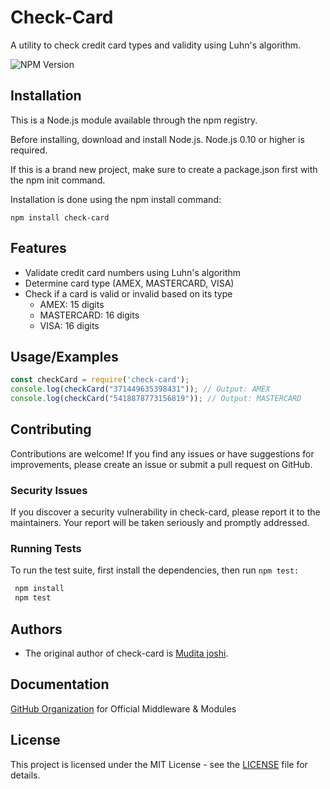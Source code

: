 ﻿
# Check-Card

A utility to check credit card types and validity using Luhn's algorithm.

![NPM Version](https://img.shields.io/npm/v/check-card.svg)
## Installation

This is a Node.js module available through the npm registry.

Before installing, download and install Node.js. Node.js 0.10 or higher is required.

If this is a brand new project, make sure to create a package.json first with the npm init command.

Installation is done using the npm install command:

`npm install check-card`
    
## Features

- Validate credit card numbers using Luhn's algorithm
- Determine card type (AMEX, MASTERCARD, VISA)
- Check if a card is valid or invalid based on its type
  - AMEX: 15 digits
  - MASTERCARD: 16 digits
  - VISA: 16 digits


## Usage/Examples

```javascript
const checkCard = require('check-card');
console.log(checkCard("371449635398431")); // Output: AMEX
console.log(checkCard("5418878773156819")); // Output: MASTERCARD

```


## Contributing

Contributions are welcome! If you find any issues or have suggestions for improvements, please create an issue or submit a pull request on GitHub.

### Security Issues
If you discover a security vulnerability in check-card, please report it to the maintainers. Your report will be taken seriously and promptly addressed.

### Running Tests
To run the test suite, first install the dependencies, then run `npm test:`

```javascript
 npm install
 npm test
 ```


## Authors

- The original author of check-card is [Mudita joshi](https://github.com/muditajoshi/check-cards.git).

## Documentation

[GitHub Organization](https://github.com/muditajoshi/check-cards.git) for Official Middleware & Modules 

## License

This project is licensed under the MIT License - see the [LICENSE](https://github.com/muditajoshi/check-cards/blob/main/LICENSE) file for details.

